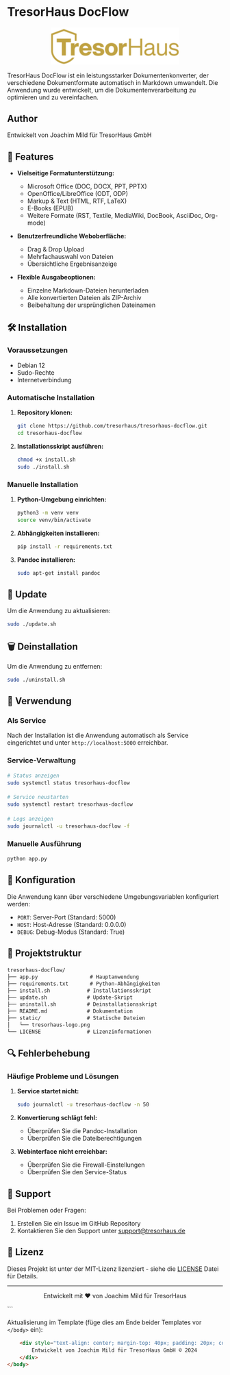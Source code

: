 # TresorHaus DocFlow

<p align="center">
  <img src="static/tresorhaus-logo.png" alt="TresorHaus Logo" width="300"/>
</p>

TresorHaus DocFlow ist ein leistungsstarker Dokumentenkonverter, der verschiedene Dokumentformate automatisch in Markdown umwandelt. Die Anwendung wurde entwickelt, um die Dokumentenverarbeitung zu optimieren und zu vereinfachen.

## Author
Entwickelt von Joachim Mild für TresorHaus GmbH

## 🚀 Features

- **Vielseitige Formatunterstützung:**
  - Microsoft Office (DOC, DOCX, PPT, PPTX)
  - OpenOffice/LibreOffice (ODT, ODP)
  - Markup & Text (HTML, RTF, LaTeX)
  - E-Books (EPUB)
  - Weitere Formate (RST, Textile, MediaWiki, DocBook, AsciiDoc, Org-mode)

- **Benutzerfreundliche Weboberfläche:**
  - Drag & Drop Upload
  - Mehrfachauswahl von Dateien
  - Übersichtliche Ergebnisanzeige

- **Flexible Ausgabeoptionen:**
  - Einzelne Markdown-Dateien herunterladen
  - Alle konvertierten Dateien als ZIP-Archiv
  - Beibehaltung der ursprünglichen Dateinamen

## 🛠 Installation

### Voraussetzungen

- Debian 12
- Sudo-Rechte
- Internetverbindung

### Automatische Installation

1. **Repository klonen:**
   ```bash
   git clone https://github.com/tresorhaus/tresorhaus-docflow.git
   cd tresorhaus-docflow
   ```

2. **Installationsskript ausführen:**
   ```bash
   chmod +x install.sh
   sudo ./install.sh
   ```

### Manuelle Installation

1. **Python-Umgebung einrichten:**
   ```bash
   python3 -m venv venv
   source venv/bin/activate
   ```

2. **Abhängigkeiten installieren:**
   ```bash
   pip install -r requirements.txt
   ```

3. **Pandoc installieren:**
   ```bash
   sudo apt-get install pandoc
   ```

## 🔄 Update

Um die Anwendung zu aktualisieren:

```bash
sudo ./update.sh
```

## 🗑 Deinstallation

Um die Anwendung zu entfernen:

```bash
sudo ./uninstall.sh
```

## 🚦 Verwendung

### Als Service
Nach der Installation ist die Anwendung automatisch als Service eingerichtet und unter `http://localhost:5000` erreichbar.

### Service-Verwaltung
```bash
# Status anzeigen
sudo systemctl status tresorhaus-docflow

# Service neustarten
sudo systemctl restart tresorhaus-docflow

# Logs anzeigen
sudo journalctl -u tresorhaus-docflow -f
```

### Manuelle Ausführung
```bash
python app.py
```

## 🔧 Konfiguration

Die Anwendung kann über verschiedene Umgebungsvariablen konfiguriert werden:

- `PORT`: Server-Port (Standard: 5000)
- `HOST`: Host-Adresse (Standard: 0.0.0.0)
- `DEBUG`: Debug-Modus (Standard: True)

## 📁 Projektstruktur
```
tresorhaus-docflow/
├── app.py                 # Hauptanwendung
├── requirements.txt       # Python-Abhängigkeiten
├── install.sh            # Installationsskript
├── update.sh             # Update-Skript
├── uninstall.sh          # Deinstallationsskript
├── README.md             # Dokumentation
├── static/               # Statische Dateien
│   └── tresorhaus-logo.png
└── LICENSE               # Lizenzinformationen
```

## 🔍 Fehlerbehebung

### Häufige Probleme und Lösungen

1. **Service startet nicht:**
   ```bash
   sudo journalctl -u tresorhaus-docflow -n 50
   ```

2. **Konvertierung schlägt fehl:**
   - Überprüfen Sie die Pandoc-Installation
   - Überprüfen Sie die Dateiberechtigungen

3. **Webinterface nicht erreichbar:**
   - Überprüfen Sie die Firewall-Einstellungen
   - Überprüfen Sie den Service-Status

## 📮 Support

Bei Problemen oder Fragen:
1. Erstellen Sie ein Issue im GitHub Repository
2. Kontaktieren Sie den Support unter [support@tresorhaus.de](mailto:support@tresorhaus.de)

## 📝 Lizenz

Dieses Projekt ist unter der MIT-Lizenz lizenziert - siehe die [LICENSE](LICENSE) Datei für Details.

---

<p align="center">
  Entwickelt mit ❤️ von Joachim Mild für TresorHaus
</p>
```

Aktualisierung im Template (füge dies am Ende beider Templates vor `</body>` ein):
```html
    <div style="text-align: center; margin-top: 40px; padding: 20px; color: #666; font-size: 0.9em; border-top: 1px solid #eee;">
        Entwickelt von Joachim Mild für TresorHaus GmbH © 2024
    </div>
</body>
```
